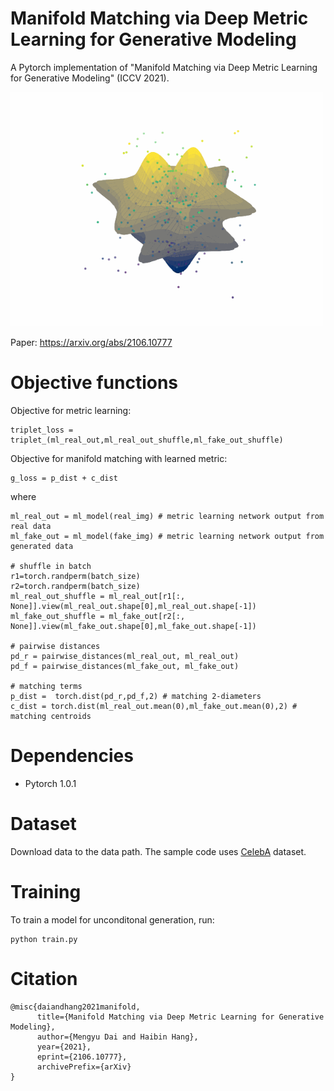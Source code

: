 # Manifold Matching via Deep Metric Learning for Generative Modeling
A Pytorch implementation of "Manifold Matching via Deep Metric Learning for Generative Modeling" (ICCV 2021). 

<img src="/images/noise_sphere.gif" width="500">

Paper: https://arxiv.org/abs/2106.10777

# Objective functions
Objective for metric learning:
```
triplet_loss = triplet_(ml_real_out,ml_real_out_shuffle,ml_fake_out_shuffle)
```
Objective for manifold matching with learned metric:
```
g_loss = p_dist + c_dist 
```
where 
```
ml_real_out = ml_model(real_img) # metric learning network output from real data
ml_fake_out = ml_model(fake_img) # metric learning network output from generated data 

# shuffle in batch
r1=torch.randperm(batch_size)
r2=torch.randperm(batch_size)
ml_real_out_shuffle = ml_real_out[r1[:, None]].view(ml_real_out.shape[0],ml_real_out.shape[-1])
ml_fake_out_shuffle = ml_fake_out[r2[:, None]].view(ml_fake_out.shape[0],ml_fake_out.shape[-1])

# pairwise distances 
pd_r = pairwise_distances(ml_real_out, ml_real_out) 
pd_f = pairwise_distances(ml_fake_out, ml_fake_out)
 
# matching terms 
p_dist =  torch.dist(pd_r,pd_f,2) # matching 2-diameters             
c_dist = torch.dist(ml_real_out.mean(0),ml_fake_out.mean(0),2) # matching centroids  
```

# Dependencies
- Pytorch 1.0.1

# Dataset
Download data to the data path. The sample code uses [CelebA](https://mmlab.ie.cuhk.edu.hk/projects/CelebA.html) dataset.

# Training
To train a model for unconditonal generation, run:

```
python train.py
```

# Citation
```
@misc{daiandhang2021manifold,
      title={Manifold Matching via Deep Metric Learning for Generative Modeling}, 
      author={Mengyu Dai and Haibin Hang},
      year={2021},
      eprint={2106.10777},
      archivePrefix={arXiv}
}
```
